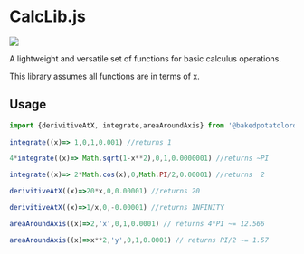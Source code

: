 # CalcLib.js
<img src='https://github.com/bakedpotatolord/calclib/actions/workflows/main.yml/badge.svg'><br>

A lightweight and versatile set of functions for basic calculus operations.

This library assumes all functions are in terms of x.

## Usage

```ts
import {derivitiveAtX, integrate,areaAroundAxis} from '@bakedpotatolord/calclib'
    
integrate((x)=> 1,0,1,0.001) //returns 1

4*integrate((x)=> Math.sqrt(1-x**2),0,1,0.0000001) //returns ~PI

integrate((x)=> 2*Math.cos(x),0,Math.PI/2,0.00001) //returns  2

derivitiveAtX((x)=>20*x,0,0.00001) //returns 20

derivitiveAtX((x)=>1/x,0,-0.00001) //returns INFINITY

areaAroundAxis((x)=>2,'x',0,1,0.0001) // returns 4*PI ~= 12.566

areaAroundAxis((x)=>x**2,'y',0,1,0.0001) // returns PI/2 ~= 1.57

```